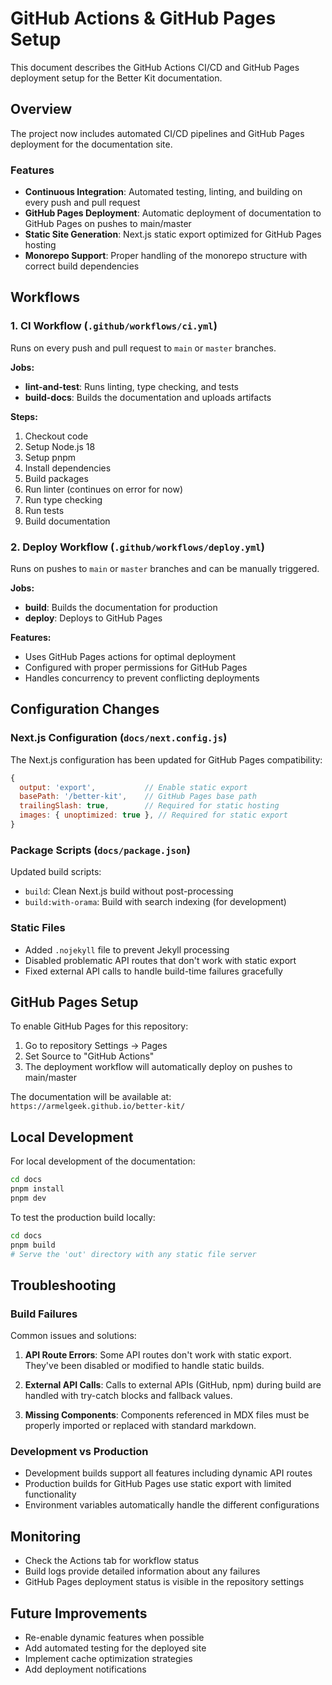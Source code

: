 # GitHub Actions & GitHub Pages Setup

This document describes the GitHub Actions CI/CD and GitHub Pages deployment setup for the Better Kit documentation.

## Overview

The project now includes automated CI/CD pipelines and GitHub Pages deployment for the documentation site.

### Features

- **Continuous Integration**: Automated testing, linting, and building on every push and pull request
- **GitHub Pages Deployment**: Automatic deployment of documentation to GitHub Pages on pushes to main/master
- **Static Site Generation**: Next.js static export optimized for GitHub Pages hosting
- **Monorepo Support**: Proper handling of the monorepo structure with correct build dependencies

## Workflows

### 1. CI Workflow (`.github/workflows/ci.yml`)

Runs on every push and pull request to `main` or `master` branches.

**Jobs:**
- **lint-and-test**: Runs linting, type checking, and tests
- **build-docs**: Builds the documentation and uploads artifacts

**Steps:**
1. Checkout code
2. Setup Node.js 18
3. Setup pnpm
4. Install dependencies
5. Build packages
6. Run linter (continues on error for now)
7. Run type checking
8. Run tests
9. Build documentation

### 2. Deploy Workflow (`.github/workflows/deploy.yml`)

Runs on pushes to `main` or `master` branches and can be manually triggered.

**Jobs:**
- **build**: Builds the documentation for production
- **deploy**: Deploys to GitHub Pages

**Features:**
- Uses GitHub Pages actions for optimal deployment
- Configured with proper permissions for GitHub Pages
- Handles concurrency to prevent conflicting deployments

## Configuration Changes

### Next.js Configuration (`docs/next.config.js`)

The Next.js configuration has been updated for GitHub Pages compatibility:

```javascript
{
  output: 'export',           // Enable static export
  basePath: '/better-kit',    // GitHub Pages base path
  trailingSlash: true,        // Required for static hosting
  images: { unoptimized: true }, // Required for static export
}
```

### Package Scripts (`docs/package.json`)

Updated build scripts:
- `build`: Clean Next.js build without post-processing
- `build:with-orama`: Build with search indexing (for development)

### Static Files

- Added `.nojekyll` file to prevent Jekyll processing
- Disabled problematic API routes that don't work with static export
- Fixed external API calls to handle build-time failures gracefully

## GitHub Pages Setup

To enable GitHub Pages for this repository:

1. Go to repository Settings → Pages
2. Set Source to "GitHub Actions"
3. The deployment workflow will automatically deploy on pushes to main/master

The documentation will be available at: `https://armelgeek.github.io/better-kit/`

## Local Development

For local development of the documentation:

```bash
cd docs
pnpm install
pnpm dev
```

To test the production build locally:

```bash
cd docs
pnpm build
# Serve the 'out' directory with any static file server
```

## Troubleshooting

### Build Failures

Common issues and solutions:

1. **API Route Errors**: Some API routes don't work with static export. They've been disabled or modified to handle static builds.

2. **External API Calls**: Calls to external APIs (GitHub, npm) during build are handled with try-catch blocks and fallback values.

3. **Missing Components**: Components referenced in MDX files must be properly imported or replaced with standard markdown.

### Development vs Production

- Development builds support all features including dynamic API routes
- Production builds for GitHub Pages use static export with limited functionality
- Environment variables automatically handle the different configurations

## Monitoring

- Check the Actions tab for workflow status
- Build logs provide detailed information about any failures
- GitHub Pages deployment status is visible in the repository settings

## Future Improvements

- Re-enable dynamic features when possible
- Add automated testing for the deployed site
- Implement cache optimization strategies
- Add deployment notifications